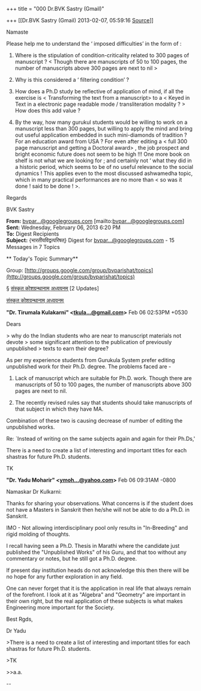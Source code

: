 +++
title = "000 Dr.BVK Sastry (Gmail)"

+++
[[Dr.BVK Sastry (Gmail)	2013-02-07, 05:59:16 [Source](https://groups.google.com/g/bvparishat/c/Ov6E5txzFZY)]]



Namaste



Please help me to understand the ‘ imposed difficulties’ in the form of :



1. Where is the stipulation of condition-criticality related to 300 pages of manuscript ? \< Though there are manuscripts of 50 to 100 pages, the number of manuscripts above 300 pages are next to nil \>



2. Why is this considered a ‘ filtering condition’ ?



3. How does a Ph.D study be reflective of application of mind, if all the exercise is \< Transforming the text from a manuscript> to a \< Keyed in Text in a electronic page readable mode / transliteration modality ? \> How does this add value ?



4. By the way, how many gurukul students would be willing to work on a
manuscript less than 300 pages, but willing to apply the mind and bring out useful application embedded in such mini-diamonds of tradition ? For an education award from USA ? For even after editing a \< full 300 page manuscript and getting a Doctoral award> , the job prospect and bright economic future does not seem to be high !!! One more book on shelf is not what we are looking for ; and certainly not ‘ what they did in a historic period, which seems to be of no useful relevance to the social dynamics ! This applies even to the most discussed ashwamedha topic, which in many practical performances are no more than \< so was it done ! said to be done ! \>.



Regards



BVK Sastry



**From:** [bvpar...@googlegroups.com]() \[mailto:[bvpar...@googlegroups.com]()\]  
**Sent:** Wednesday, February 06, 2013 6:20 PM  
**To:** Digest Recipients  
**Subject:** {भारतीयविद्वत्परिषत्} Digest for [bvpar...@googlegroups.com]() - 15 Messages in 7 Topics



** Today's Topic Summary**

Group: [http://groups.google.com/group/bvparishat/topics](http://groups.google.com/group/bvparishat/topics)

§ [संस्कृत कोशग्रन्थानाम् अध्ययनम्](#m_-4008865405297458614_group_thread_0) \[2 Updates\]

[संस्कृत कोशग्रन्थानाम् अध्ययनम्](http://groups.google.com/group/bvparishat/t/f2257a24c6620dec)

**"Dr. Tirumala Kulakarni" \<[tkula...@gmail.com]()\>** Feb 06 02:53PM +0530   
  
Dears  
  
\> why do the Indian students who are near to manuscript materials not devote \> some significant attention to the publication of previously unpublished \> texts to earn their degree?  
  
As per my experience students from Gurukula System prefer editing
unpublished work for their Ph.D. degree. The problems faced are -  
  
1. Lack of manuscript which are suitable for Ph.D. work. Though there are manuscripts of 50 to 100 pages, the number of manuscripts above 300 pages are next to nil.  
  
2. The recently revised rules say that students should take manuscripts of that subject in which they have MA.  
  
Combination of these two is causing decrease of number of editing the unpublished works.  
  
Re: \`Instead of writing on the same subjects again and again for their Ph.Ds,'  
  
There is a need to create a list of interesting and important titles for each shastras for future Ph.D. students.  
  
TK 

**"Dr. Yadu Moharir" \<[ymoh...@yahoo.com]()\>** Feb 06 09:31AM -0800
  
  
Namaskar Dr Kulkarni:  
  
Thanks for sharing your observations. What concerns is if the student does not have a Masters in Sanskrit then he/she will not be able to do a Ph.D. in Sanskrit.  
  
IMO - Not allowing interdisciplinary pool only results in "In-Breeding" and rigid molding of thoughts.  
  
I recall having seen a Ph.D. Thesis in Marathi where the candidate just published the "Unpublished Works" of his Guru, and that too without any commentary or notes, but he still got a Ph.D. degree.  
  
If present day institution heads do not acknowledge this then there will be no hope for any further exploration in any field.  
  
One can never forget that it is the application in real life that always remain of the forefront. I look at it as "Algebra" and "Geometry" are important in their own right, but the real application of these subjects is what makes Engineering more important for the Society.  
  
Best Rgds,  
  
Dr Yadu  
  
\>There is a need to create a list of interesting and important titles for each shastras for future Ph.D. students.  
  
\>TK  
  
\>\>a.a.  
  
--

  
  


